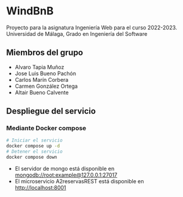 # WindBnB

Proyecto para la asignatura Ingeniería Web para el curso 2022-2023. Universidad
de Málaga, Grado en Ingeniería del Software

## Miembros del grupo

- Alvaro Tapia Muñoz
- Jose Luis Bueno Pachón
- Carlos Marín Corbera
- Carmen González Ortega
- Altair Bueno Calvente

## Despliegue del servicio

### Mediante Docker compose

```sh
# Iniciar el servicio
docker compose up -d
# Detener el servicio
docker compose down
```

- El servidor de mongo está disponible en <mongodb://root:example@127.0.0.1:27017>
- El microservicio A2reservasREST está disponible en <http://localhost:8001>
